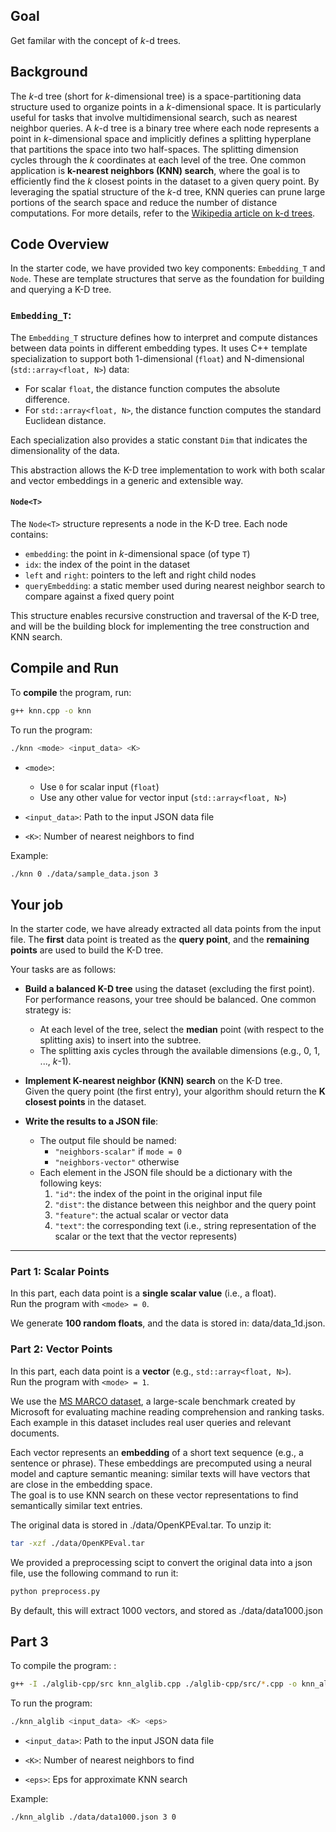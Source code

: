 ## Goal
Get familar with the concept of *k*-d trees.

## Background

The *k*-d tree (short for *k*-dimensional tree) is a space-partitioning data structure used to organize points in a *k*-dimensional space. It is particularly useful for tasks that involve multidimensional search, such as nearest neighbor queries. A *k*-d tree is a binary tree where each node represents a point in *k*-dimensional space and implicitly defines a splitting hyperplane that partitions the space into two half-spaces. The splitting dimension cycles through the *k* coordinates at each level of the tree. One common application is **k-nearest neighbors (KNN) search**, where the goal is to efficiently find the *k* closest points in the dataset to a given query point. By leveraging the spatial structure of the *k*-d tree, KNN queries can prune large portions of the search space and reduce the number of distance computations. For more details, refer to the [Wikipedia article on k-d trees](https://en.wikipedia.org/wiki/K-d_tree).


## Code Overview

In the starter code, we have provided two key components: `Embedding_T` and `Node`. These are template structures that serve as the foundation for building and querying a K-D tree.

### `Embedding_T`:
The `Embedding_T` structure defines how to interpret and compute distances between data points in different embedding types. It uses C++ template specialization to support both 1-dimensional (`float`) and N-dimensional (`std::array<float, N>`) data:

- For scalar `float`, the distance function computes the absolute difference.
- For `std::array<float, N>`, the distance function computes the standard Euclidean distance.

Each specialization also provides a static constant `Dim` that indicates the dimensionality of the data.

This abstraction allows the K-D tree implementation to work with both scalar and vector embeddings in a generic and extensible way.

#### `Node<T>`

The `Node<T>` structure represents a node in the K-D tree. Each node contains:

- `embedding`: the point in *k*-dimensional space (of type `T`)
- `idx`: the index of the point in the dataset
- `left` and `right`: pointers to the left and right child nodes
- `queryEmbedding`: a static member used during nearest neighbor search to compare against a fixed query point

This structure enables recursive construction and traversal of the K-D tree, and will be the building block for implementing the tree construction and KNN search.


## Compile and Run

To **compile** the program, run:

```bash
g++ knn.cpp -o knn
```

To run the program:

```bash
./knn <mode> <input_data> <K>
```
- `<mode>`:  
  - Use `0` for scalar input (`float`)  
  - Use any other value for vector input (`std::array<float, N>`)

- `<input_data>`: Path to the input JSON data file

- `<K>`: Number of nearest neighbors to find

Example:
```bash
./knn 0 ./data/sample_data.json 3
```


## Your job

In the starter code, we have already extracted all data points from the input file. The **first** data point is treated as the **query point**, and the **remaining points** are used to build the K-D tree.

Your tasks are as follows:

- **Build a balanced K-D tree** using the dataset (excluding the first point).  
  For performance reasons, your tree should be balanced. One common strategy is:
  - At each level of the tree, select the **median** point (with respect to the splitting axis) to insert into the subtree.
  - The splitting axis cycles through the available dimensions (e.g., 0, 1, ..., *k*-1).

- **Implement K-nearest neighbor (KNN) search** on the K-D tree.  
  Given the query point (the first entry), your algorithm should return the **K closest points** in the dataset.

- **Write the results to a JSON file**:
  - The output file should be named:
    - `"neighbors-scalar"` if `mode = 0`
    - `"neighbors-vector"` otherwise
  - Each element in the JSON file should be a dictionary with the following keys:
    1. `"id"`: the index of the point in the original input file  
    2. `"dist"`: the distance between this neighbor and the query point  
    3. `"feature"`: the actual scalar or vector data  
    4. `"text"`: the corresponding text (i.e., string representation of the scalar or the text that the vector represents)
---

### Part 1: Scalar Points

In this part, each data point is a **single scalar value** (i.e., a float).  
Run the program with `<mode> = 0`.

We generate **100 random floats**, and the data is stored in: data/data_1d.json.


### Part 2: Vector Points

In this part, each data point is a **vector** (e.g., `std::array<float, N>`).  
Run the program with `<mode> = 1`.

We use the [MS MARCO dataset](https://microsoft.github.io/msmarco/), a large-scale benchmark created by Microsoft for evaluating machine reading comprehension and ranking tasks. Each example in this dataset includes real user queries and relevant documents.

Each vector represents an **embedding** of a short text sequence (e.g., a sentence or phrase). These embeddings are precomputed using a neural model and capture semantic meaning: similar texts will have vectors that are close in the embedding space.  
The goal is to use KNN search on these vector representations to find semantically similar text entries.

The original data is stored in ./data/OpenKPEval.tar. To unzip it:
```bash
tar -xzf ./data/OpenKPEval.tar
```

We provided a preprocessing scipt to convert the original data into a json file, use the following command to run it:
```bash
python preprocess.py
```

By default, this will extract 1000 vectors, and stored as ./data/data1000.json








## Part 3

To compile the program:
:
```bash
g++ -I ./alglib-cpp/src knn_alglib.cpp ./alglib-cpp/src/*.cpp -o knn_algli
```

To run the program:

```bash
./knn_alglib <input_data> <K> <eps>
```

- `<input_data>`: Path to the input JSON data file

- `<K>`: Number of nearest neighbors to find

- `<eps>`: Eps for approximate KNN search

Example:
```bash
./knn_alglib ./data/data1000.json 3 0
```